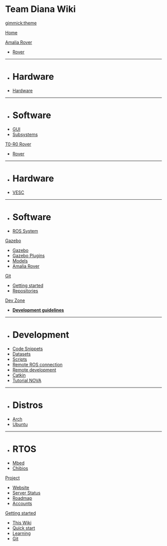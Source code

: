 # Team Diana Wiki

[gimmick:theme](spacelab)

[Home](index.md)

[Amalia Rover]()

  * [Rover](pages/amalia_rover.md)
  - - - -
  * # Hardware
  * [Hardware](pages/amalia_hardware.md)
  - - - -
  * # Software
  * [GUI](pages/gui.md)
  * [Subsystems](pages/amalia_subsystems.md)

[T0-R0 Rover]()

  * [Rover](pages/t0r0_rover.md)
  - - - -
  * # Hardware
  * [VESC](pages/vesc.md)
  - - - -
  * # Software
  * [ROS System](pages/t0r0-ros-system.md)

[Gazebo]()

  * [Gazebo](pages/gazebo.md)
  * [Gazebo Plugins](pages/gazebo_ros_pkgs.md#gazebo_plugins)
  * [Models](pages/gazebo_models.md)
  * [Amalia Rover](pages/gazebo_amalia_rover.md)

[Git]()

  * [Getting started](pages/git_getting_started.md)
  * [Repositories](pages/git_repos.md)

[Dev Zone]()

  * [**Development guidelines**](pages/development_guidelines.md)
  - - - -
  * # Development
  * [Code Snippets](pages/code_snippets.md)
  * [Datasets](pages/datasets.md)
  * [Scripts](pages/scripts.md)
  * [Remote ROS connection](pages/remote.md)
  * [Remote development](pages/remote_development.md)
  * [Catkin](pages/catkin.md)
  * [Tutorial NOVA](pages/nova_tutorials.md)
  - - - -
  * # Distros
  * [Arch](pages/archlinux.md)
  * [Ubuntu](pages/ubuntu.md)
  - - - -
  * # RTOS
  * [Mbed](pages/mbed.md)
  * [Chibios](pages/chibios.md)

[Project]()

  * [Website](http://teamdiana.org/)
  * [Server Status](pages/server_status.md)
  * [Roadmap](pages/roadmap.md)
  * [Accounts](pages/accounts.md)

[Getting started]()

  * [This Wiki](pages/this_wiki.md)
  * [Quick start](pages/getting_started.md)
  * [Learning](pages/learning.md)
  * [Git](pages/git_getting_started.md)

<!-- A more complex navigation example: ----------------------------------------

[Menu Item 1]()

  * # SubMenu Heading 1
  * [SubMenu Item 1](pages/subitem1.md)
  * [SubMenu Item 2](pages/subitem2.md)
  - - - -
  * # SubMenu Heading 2
  * [SubMenu Item 3](pages/subitem3.md)
  - - - -
  * # SubMenu Heading 3
  * [SubMenu Item 3](pages/subitem3.md)

[Menu Item 2](pages/item2.md)

[Menu Item 3](pages/item3.md)

---------------------------------------------------------------------------- -->

<!--
-- Change the Language
-- Could be useful when there's more than one language wiki.
-->

<!--
[Change the Language]()

  * [English (United States)](/en_US/)
  * [English (United Kingdom)](/en_GB/)
  * [Italian](/it/)
-->

<!--
-- Let the user choose a theme
-- (Read: http://dynalon.github.io/mdwiki/#!quickstart.md#Adding_a_navigation)
-->

<!--
[gimmick:themechooser](Choose theme)
-->
